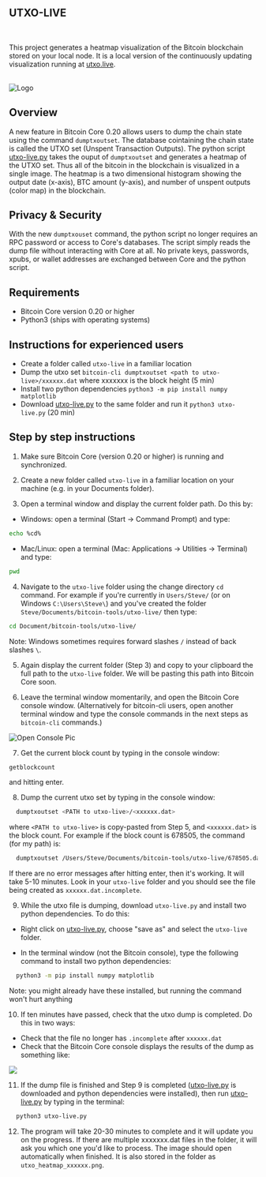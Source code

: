<!-- ABOUT THE PROJECT -->
## UTXO-LIVE

<br>

This project generates a heatmap visualization of the Bitcoin blockchain stored on your local node. It is a local version of the continuously updating visualization running at <a href=https://utxo.live/>utxo.live</a>.

<br>

<img src="https://utxo.live/utxo_heatmap_678336.png" alt="Logo" >


<br>


## Overview

A new feature in Bitcoin Core 0.20 allows users to dump the chain state using the command `dumptxoutset`. The database cointaining the chain state is called the UTXO set (Unspent Transaction Outputs). The python script <a href='https://github.com/Unbesteveable/utxo-live/blob/main/utxo-live.py'>utxo-live.py<a> takes the ouput of `dumptxoutset` and generates a heatmap of the UTXO set. Thus all of the bitcoin in the blockchain is visualized in a single image. The heatmap is a two dimensional histogram showing the output date (x-axis), BTC amount (y-axis), and number of unspent outputs (color map) in the blockchain. 


## Privacy & Security

With the new `dumptxouset` command, the python script no longer requires an RPC password or access to Core's databases. The script simply reads the dump file without interacting with Core at all. No private keys, passwords, xpubs, or wallet addresses are exchanged between Core and the python script.

<!-- Requirements -->
## Requirements
* Bitcoin Core version 0.20 or higher
* Python3 (ships with operating systems)


## Instructions for experienced users
* Create a folder called `utxo-live` in a familiar location
* Dump the utxo set `bitcoin-cli dumptxoutset <path to utxo-live>/xxxxxx.dat` where xxxxxxx is the block height (5 min)
* Install two python dependencies `python3 -m pip install numpy matplotlib` 
* Download <a href='https://github.com/Unbesteveable/utxo-live/blob/main/utxo-live.py'>utxo-live.py<a> to the same folder and run it `python3 utxo-live.py` (20 min)

## Step by step instructions
1. Make sure Bitcoin Core (version 0.20 or higher) is running and synchronized.

2. Create a new folder called `utxo-live` in a familiar location on your machine (e.g. in your Documents folder).

3. Open a terminal window and display the current folder path. Do this by:

  * Windows: open a terminal (Start -> Command Prompt) and type: 
  ```sh
  echo %cd%
  ```
  
  * Mac/Linux: open a terminal (Mac: Applications -> Utilities -> Terminal) and type:
  ```sh
  pwd
  ```
  
4. Navigate to the `utxo-live` folder using the change directory `cd` command. For example if you're currently in `Users/Steve/` (or on Windows `C:\Users\Steve\`) and you've created the folder  `Steve/Documents/bitcoin-tools/utxo-live/` then type: 

  ```sh
  cd Document/bitcoin-tools/utxo-live/
  ```
  Note: Windows sometimes requires forward slashes `/` instead of back slashes `\`.
  
5. Again display the current folder (Step 3) and copy to your clipboard the full path to the `utxo-live` folder. We will be pasting this path into Bitcoin Core soon.

6. Leave the terminal window momentarily, and open the Bitcoin Core console window. (Alternatively for bitcoin-cli users, open another terminal window and type the console commands in the next steps as `bitcoin-cli` commands.)

<img src="https://miro.medium.com/max/1098/1*DEukIfd6csdA6bbl2K5sSg.jpeg" alt="Open Console Pic" >

7. Get the current block count by typing in the console window:

  ```sh
  getblockcount
  ```
  and hitting enter.

8. Dump the current utxo set by typing in the console window:

```sh
  dumptxoutset <PATH to utxo-live>/<xxxxxx.dat>
  ```
  where `<PATH to utxo-live>` is copy-pasted from Step 5, and `<xxxxxx.dat>` is the block count. For example if the block count is 678505, the command (for my path) is:

```sh
  dumptxoutset /Users/Steve/Documents/bitcoin-tools/utxo-live/678505.dat
  ```
  If there are no error messages after hitting enter, then it's working. It will take 5-10 minutes. Look in your `utxo-live` folder and you should see the file being created as `xxxxxx.dat.incomplete`.

9. While the utxo file is dumping, download `utxo-live.py` and install two python dependencies. To do this:
 
 * Right click on <a href='https://github.com/Unbesteveable/utxo-live/blob/main/utxo-live.py'>utxo-live.py<a>, choose "save as" and select the `utxo-live` folder.

 * In the terminal window (not the Bitcoin console), type the following command to install two python dependencies:
```sh
  python3 -m pip install numpy matplotlib
  ```

   Note: you might already have these installed, but running the command won't hurt anything

10. If ten minutes have passed, check that the utxo dump is completed. Do this in two ways:

   * Check that the file no longer has `.incomplete` after `xxxxxx.dat` 
   * Check that the Bitcoin Core console displays the results of the dump as something like:

<img src="https://utxo.live/dump_output.png">

11. If the dump file is finished and Step 9 is completed (<a href='https://github.com/Unbesteveable/utxo-live/blob/main/utxo-live.py'>utxo-live.py<a> is downloaded and python dependencies were installed), then run <a href='https://github.com/Unbesteveable/utxo-live/blob/main/utxo-live.py'>utxo-live.py<a> by typing in the terminal:

```sh
  python3 utxo-live.py
  ```

12. The program will take 20-30 minutes to complete and it will update you on the progress. If there are multiple xxxxxxx.dat files in the folder, it will ask you which one you'd like to process. The image should open automatically when finished. It is also stored in the folder as `utxo_heatmap_xxxxxx.png`.

